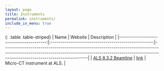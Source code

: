 ```yaml
---
layout: page
title: Instruments
permalink: instruments/
include_in_menu: true
---
```


{: .table .table-striped}
|                   Name                   |                        Website                       | Description                                                                                                                                                                                           |
|:----------------------------------------:|:----------------------------------------------------:|-------------------------------------------------------------------------------------------------------------------------------------------------------------------------------------------------------|
|     [ALS 8.3.2 Beamline](/instruments/als832.md)    |         [link](http://microct.lbl.gov/)        | Micro-CT instrument at ALS.                                                                                         |
